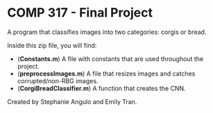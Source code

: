 # COMP 317 - Final Project
A program that classifies images into two categories: corgis or bread.

Inside this zip file, you will find:
* (**Constants.m**) A file with constants that are used throughout the project.
* (**preprocessImages.m**) A file that resizes images and catches corrupted/non-RBG images.
* (**CorgiBreadClassifier.m**) A function that creates the CNN.

Created by Stephanie Angulo and Emily Tran.
